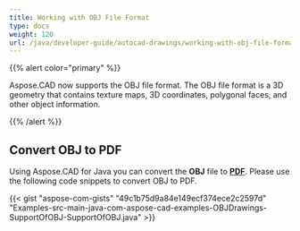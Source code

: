 ```yaml
---
title: Working with OBJ File Format
type: docs
weight: 120
url: /java/developer-guide/autocad-drawings/working-with-obj-file-format/
---
```


{{% alert color="primary" %}}

Aspose.CAD now supports the OBJ file format. The OBJ file format is a 3D geometry that contains texture maps, 3D coordinates, polygonal faces, and other object information.

{{% /alert %}}

## **Convert OBJ to PDF**

Using Aspose.CAD for Java you can convert the **OBJ** file to [**PDF**](https://docs.fileformat.com/pdf/). Please use the following code snippets to convert OBJ to PDF.

{{< gist "aspose-com-gists" "49c1b75d9a84e149ecf374ece2c2597d" "Examples-src-main-java-com-aspose-cad-examples-OBJDrawings-SupportOfOBJ-SupportOfOBJ.java" >}}
